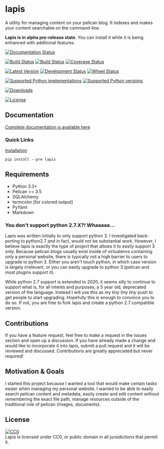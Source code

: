 # lapis

A utility for managing content on your pelican blog. It indexes and makes your content searchable on the command-line.

**Lapis is in alpha pre-release state**. You can install it while it is being enhanced with additional features.

[![Documentation Status](https://readthedocs.org/projects/lapis/badge/?version=latest)](https://readthedocs.org/projects/lapis/?badge=latest)

[![Build Status](https://api.shippable.com/projects/54de655b5ab6cc13528beba0/badge?branchName=master)](https://app.shippable.com/projects/54de655b5ab6cc13528beba0/builds/latest)
[![Build Status](https://travis-ci.org/dandesousa/lapis.svg?branch=master)](http://travis-ci.org/dandesousa/lapis) 
[![Coverage Status](https://coveralls.io/repos/dandesousa/lapis/badge.svg)](https://coveralls.io/r/dandesousa/lapis)

[![Latest Version](https://pypip.in/version/lapis/badge.svg)](https://pypi.python.org/pypi/lapis/)
[![Development Status](https://pypip.in/status/lapis/badge.svg)](https://pypi.python.org/pypi/lapis/)
[![Wheel Status](https://pypip.in/wheel/lapis/badge.svg)](https://pypi.python.org/pypi/lapis/)

[![Supported Python implementations](https://pypip.in/implementation/lapis/badge.svg)](https://pypi.python.org/pypi/lapis/)
[![Supported Python versions](https://pypip.in/py_versions/lapis/badge.svg)](https://pypi.python.org/pypi/lapis/)

[![Downloads](https://pypip.in/download/lapis/badge.svg?period=month)](https://pypi.python.org/pypi/lapis/)

[![License](https://pypip.in/license/lapis/badge.svg)](https://pypi.python.org/pypi/lapis/)

## Documentation

[Complete documentation is available here](http://lapis.readthedocs.org/en/latest/)

### Quick Links

[Installation](http://lapis.readthedocs.org/en/latest/)

```
pip install --pre lapis
```

## Requirements

* Python 3.3+
* Pelican >= 3.5
* SQLAlchemy
* termcolor [for colored output]
* PyYaml
* Markdown

### You don't support python 2.7.X?! Whaaaaa...

Lapis was written initially to only support python 3. I investigated back-porting to python2.7 and in fact, would not be substantial work. However, I believe lapis is exactly the type of project that allows it to easily support 3 only. Because pelican blogs usually exist inside of virtualenvs containing only a personal website, there is typically not a high barrier to users to upgrade to python 3. Either you aren't touch python, in which case version is largely irrelevant, or you can easily upgrade to python 3 (pelican and most plugins support it).

While python 2.7 support is extended to 2020, it seems silly to continue to support what is, for all intents and purposes, a 5 year old, deprecated version of the language. Instead I will use this as my *tiny tiny tiny* push to get people to start upgrading. Hopefully this is enough to convince you to do so. If not, you are free to fork lapis and create a python 2.7 compatible version.

## Contributions

If you have a feature request, feel free to make a request in the issues section and open up a discussion. If you have already made a change and would like to incorporate it into lapis, submit a pull request and it will be reviewed and discussed. Contributions are greatly appreciated but never required!

## Motivation & Goals

I started this project because I wanted a tool that would make certain tasks easier when managing my personal website. I wanted to be able to easily search pelican content and metadata, easily create and edit content without remembering the exact file path, manage resources outside of the traditional role of pelican (images, documents).

## License
<a rel="license" href="http://creativecommons.org/publicdomain/zero/1.0/"><img src="http://i.creativecommons.org/p/zero/1.0/88x31.png" style="border-style: none;" alt="CC0" /></a>
<br>
Lapis is licensed under CC0, or public domain in all jursidictions that permit it.
